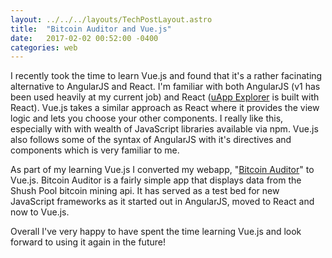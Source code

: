 ```yaml
---
layout: ../../../layouts/TechPostLayout.astro
title:  "Bitcoin Auditor and Vue.js"
date:   2017-02-02 00:52:00 -0400
categories: web
---
```


I recently took the time to learn Vue.js and found that it's a rather facinating
alternative to AngularJS and React. I'm familiar with both AngularJS (v1 has been
used heavily at my current job) and React ([uApp Explorer](https://uappexplorer.com/)
is built with React). Vue.js takes a similar approach as React where it provides
the view logic and lets you choose your other components. I really like this,
especially with with wealth of JavaScript libraries available via npm. Vue.js
also follows some of the syntax of AngularJS with it's directives and components
which is very familiar to me.

As part of my learning Vue.js I converted my webapp, "[Bitcoin Auditor](http://bitcoin.bhdouglass.com/)"
to Vue.js. Bitcoin Auditor is a fairly simple app that displays data from the
Shush Pool bitcoin mining api. It has served
as a test bed for new JavaScript frameworks as it started out in AngularJS, moved
to React and now to Vue.js.

Overall I've very happy to have spent the time learning Vue.js and look forward
to using it again in the future!
